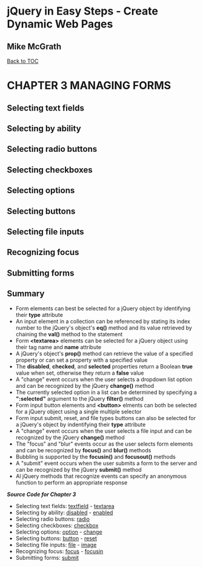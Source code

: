 # **jQuery in Easy Steps - Create Dynamic Web Pages**
## Mike McGrath

[Back to TOC](THE%20BOOK%20ON%20JQUERY.md)

# CHAPTER 3 MANAGING FORMS
## Selecting text fields
## Selecting by ability
## Selecting radio buttons
## Selecting checkboxes
## Selecting options
## Selecting buttons
## Selecting file inputs
## Recognizing focus
## Submitting forms
## Summary<br>
   * Form elements can best be selected for a jQuery object by identifying their __type__ attribute
   * An input element in a collection can be referenced by stating its index number to the jQuery's object's
     __eq()__ method and its value retrieved by chaining the __val()__ method to the statement
   * Form __&lt;textarea&gt;__ elements can be selected for a jQuery object using their tag name and
     __name__ attribute
   * A jQuery's object's __prop()__ method can retrieve the value of a specified property or can set a
     property with a specified value
   * The __disabled__, __checked__, and __selected__ properties return a Boolean __true__ value when set,
     otherwise they return a __false__ value
   * A "change" event occurs when the user selects a dropdown list option and can be recognized by the
     jQuery __change()__ method
   * The currently selected option in a list can be determined by specifying a __":selected"__ argument to
     the jQuery __filter()__ method
   * Form input button elements and __&lt;button&gt;__ elments can both be selected for a jQuery object using
     a single multiple selector
   * Form input submit, reset, and file types buttons can also be selected for a jQuery's object by indentifying
     their __type__ attribute
   * A "change" event occurs when the user selects a file input and can be recognized by the jQuery __change()__ method
   * The "focus" and "blur" events occur as the user selects form elements and can be recognized by __focus()__ and
     __blur()__ methods
   * Bubbling is supported by the __focusin()__ and __focusout()__ methods
   * A "submit" event occurs when the user submits a form to the server and can be recognized by the jQuery
     __submit()__ method
   * Al jQuery methods that recognize events can specify an anonymous function to perform an appropriate response

***Source Code for Chapter 3***
<ul>
  <li>Selecting text fields: 
    <a href="src/textfield.html">textfield</a> - 
	<a href="src/textarea.html">textarea</a></li>
  <li>Selecting by ability: 
    <a href="src/disabled.html">disabled</a> - 
	<a href="src/enabled.html">enabled</a></li>
  <li>Selecting radio buttons: 
    <a href="src/radio.html">radio</a></li>
  <li>Selecting checkboxes: 
    <a href="src/checkbox.html">checkbox</a></li> 
  <li>Selecting options: 
    <a href="src/option.html">option</a> - 
	<a href="src/change.html">change</a></li>
  <li>Selecting buttons: 
    <a href="src/button.html">button</a> - 
	<a href="src/reset.html">reset</a></li>
  <li>Selecting file inputs: 
    <a href="src/file.html">file</a> - 
	<a href="src/image.html">image</a></li>
  <li>Recognizing focus: 
    <a href="src/focus.html">focus</a> - 
	<a href="src/focusin.html">focusin</a></li>
  <li>Submitting forms: 
	<a href="src/htdocs/submit.html">submit</a></li>
</ul>   